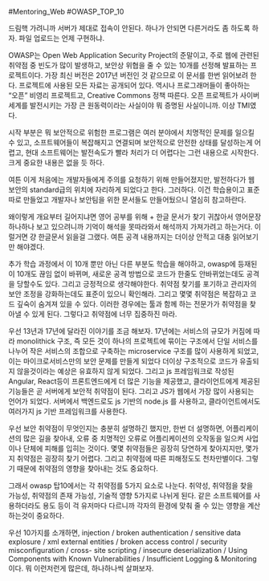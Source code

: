 #Mentoring_Web #OWASP_TOP_10


드림핵 가려니까 서버가 제대로 접속이 안된다. 하나가 안되면 다른거라도 좀 하도록 하자. 파일 업로드는 언제 구현하냐.

OWASP는 Open Web Application Security Project의 준말이고, 주로 웹에 관련된 취약점 중 빈도가 많이 발생하고, 보안상 위협을 줄 수 있는 10개를 선정해 발표하는 프로젝트이다. 가장 최신 버전은 2017년 버전인 것 같으므로 이 문서를 한번 읽어보려 한다. 프로젝트에 사용된 모든 자료는 공개되어 있다. 역시나 프로그래머들이 좋아하는 “오픈” 비영리 프로젝트고, Creative Commons 정책 따른다. 오픈 프로젝트가 사이버 세계를 발전시키는 가장 큰 원동력이라는 사실이야 뭐 증명된 사실이니까. 이상 TMI였다.

시작 부분은 뭐 보안적으로 위험한 프로그램은 여러 분야에서 치명적인 문제를 일으킬 수 있고, 소프트웨어들이 복잡해지고 연결되며 보안적으로 안전한 상태를 달성하는게 어렵고, 현대 소프트웨어는 발전속도가 빨라 처리가 더 어렵다는 그런 내용으로 시작한다. 크게 중요한 내용은 없을 듯 하다.

여튼 이게 처음에는 개발자들에게 주의를 요청하기 위해 만들어졌지만, 발전하다가 웹 보안의 standard급의 위치에 자리하게 되었다고 한다. 그러하다. 이건 학습용이고 표준 따로 만들었고 개발자나 보안팀을 위한 문서들도 만들어뒀으니 열심히 참고하란다.

왜이렇게 개요부터 길어지냐면 영어 공부를 위해 + 한글 문서가 찾기 귀찮아서 영어문장 하나하나 보고 있으려니까 기억이 해석을 못따라와서 해석까지 가져가려고 하는거다. 이럴거면 걍 한글문서 읽을걸 그랬다. 여튼 공격 내용까지는 더이상 안적고 대충 읽어보기만 해야겠다.

추가 학습 과정에서 이 10개 뿐만 아닌 다른 부분도 학습을 해야하고, owasp에 등재된 이 10개도 끊임 없이 바뀌며, 새로운 공격 방법으로 코드가 한줄도 안바뀌었는데도 공격을 당할수도 있다. 그리고 긍정적으로 생각해야한다. 취약점 찾기를 포기하고 관리자의 보안 조정을 강화하는데도 표준이 있으니 확인해라. 그리고 몇몇 취약점은 복잡하고 코드 깊숙이 숨겨져 있을 수 있다. 이러한 경우에는 툴과 함께 하는 전문가가 취약점을 찾아낼 수 있게 된다. 그렇다고 취약점에 너무 집중하진 마라.

우선 13년과 17년에 달라진 이야기를 조금 해보자. 17년에는 서비스의 규모가 커짐에 따라 monolithick 구조,  즉 모든 것이 하나의 프로젝트에 묶이는 구조에서 단일 서비스를 나누어 작은 서비스의 조합으로 구축하는 microservice 구조를 많이 사용하게 되었고, 이는 마이크로서비스만의 보안 문제를 만들게 되었다 더이상 구조적으로 코드가 유출되지 않을것이라는 예상은 유효하지 않게 되었다.
그리고 js 프레임워크로 작성된 Angular, React등이 프론트엔드에게 더 많은 기능을 제공했고, 클라이언트에게 제공된 기능들은 곧 서버에게 보안적 취약점이 된다.
그리고 JS가 웹에서 가장 많이 사용되는 언어가 되었다. 서버에서 백엔드로도 js 기반의 node.js 를 사용하고, 클라이언트에서도 여러가지 js 기반 프레임워크를 사용한다.

우선 보안 취약점이 무엇인지는 충분히 설명하긴 했지만, 한번 더 설명하면, 어플리케이션의 많은 길을 찾아내, 오류 중 치명적인 오류로 어플리케이션의 오작동을 일으켜 사업이나 단체에 피해를 입히는 것이다. 몇몇 취약점들은 굉장히 당연하게 찾아지지만, 몇가지 취약점은 굉장히 찾기 어렵다. 그리고 취약점에 따른 피해정도도 천차만별이다. 그렇기 때문에 취약점의 영향을 찾아내는 것도 중요하다.

그래서 owasp 탑10에서는 각 취약점를 5가지 요소로 나눈다. 취약성, 취약점을 찾을 가능성, 취약점의 존재 가능성, 기술적 영향 5가지로 나뉘게 된다. 같은 소프트웨어를 사용하더라도 용도 등이 걱 유저마다 다르니까 각자의 환경에 맞춰 줄 수 있는 영향을 계산하는것이 중요하다.

우선 10가지를 소개하면, injection / broken authentication / sensitive data explosure / xml external entities / broken access control / security misconfiguration / cross- site scripting / insecure deserialization / Using Components with Known Vulnerabilities / Insufficient Logging & Monitoring이다. 뭐 이런저런게 많은데, 하나하나씩 살펴보자.